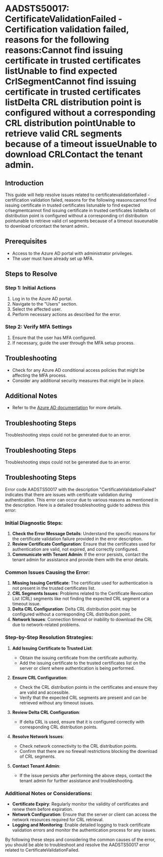 # AADSTS50017: CertificateValidationFailed - Certification validation failed, reasons for the following reasons:Cannot find issuing certificate in trusted certificates listUnable to find expected CrlSegmentCannot find issuing certificate in trusted certificates listDelta CRL distribution point is configured without a corresponding CRL distribution pointUnable to retrieve valid CRL segments because of a timeout issueUnable to download CRLContact the tenant admin.

## Introduction
This guide will help resolve issues related to certificatevalidationfailed - certification validation failed, reasons for the following reasons:cannot find issuing certificate in trusted certificates listunable to find expected crlsegmentcannot find issuing certificate in trusted certificates listdelta crl distribution point is configured without a corresponding crl distribution pointunable to retrieve valid crl segments because of a timeout issueunable to download crlcontact the tenant admin..

## Prerequisites
- Access to the Azure AD portal with administrator privileges.
- The user must have already set up MFA.

## Steps to Resolve

### Step 1: Initial Actions
1. Log in to the Azure AD portal.
2. Navigate to the "Users" section.
3. Select the affected user.
4. Perform necessary actions as described for the error.

### Step 2: Verify MFA Settings
1. Ensure that the user has MFA configured.
2. If necessary, guide the user through the MFA setup process.

## Troubleshooting
- Check for any Azure AD conditional access policies that might be affecting the MFA process.
- Consider any additional security measures that might be in place.

## Additional Notes
- Refer to the [Azure AD documentation](https://learn.microsoft.com/en-us/azure/active-directory/) for more details.


## Troubleshooting Steps
Troubleshooting steps could not be generated due to an error.

## Troubleshooting Steps
Troubleshooting steps could not be generated due to an error.

## Troubleshooting Steps
Error code AADSTS50017 with the description "CertificateValidationFailed" indicates that there are issues with certificate validation during authentication. This error can occur due to various reasons as mentioned in the description. Here is a detailed troubleshooting guide to address this error:

### Initial Diagnostic Steps:
1. **Check the Error Message Details**: Understand the specific reasons for the certificate validation failure provided in the error description.
2. **Review Certificate Configuration**: Ensure that the certificates used for authentication are valid, not expired, and correctly configured.
3. **Communicate with Tenant Admin**: If the error persists, contact the tenant admin for assistance and provide them with the error details.

### Common Issues Causing the Error:
1. **Missing Issuing Certificate**: The certificate used for authentication is not present in the trusted certificates list.
2. **CRL Segments Issues**: Problems related to the Certificate Revocation List (CRL) segments like not finding the expected CRL segment or a timeout issue.
3. **Delta CRL Configuration**: Delta CRL distribution point may be configured without a corresponding CRL distribution point.
4. **Network Issues**: Connection timeout or inability to download the CRL due to network-related problems.

### Step-by-Step Resolution Strategies:
1. **Add Issuing Certificate to Trusted List**:
   - Obtain the issuing certificate from the certificate authority.
   - Add the issuing certificate to the trusted certificates list on the server or client where authentication is being performed.
  
2. **Ensure CRL Configuration**:
   - Check the CRL distribution points in the certificates and ensure they are valid and accessible.
   - Verify that the expected CRL segments are present and can be retrieved without any timeout issues.
  
3. **Review Delta CRL Configuration**:
   - If delta CRL is used, ensure that it is configured correctly with corresponding CRL distribution points.
  
4. **Resolve Network Issues**:
   - Check network connectivity to the CRL distribution points.
   - Confirm that there are no firewall restrictions blocking the download of CRL segments.
  
5. **Contact Tenant Admin**:
   - If the issue persists after performing the above steps, contact the tenant admin for further assistance and troubleshooting.

### Additional Notes or Considerations:
- **Certificate Expiry**: Regularly monitor the validity of certificates and renew them before expiration.
- **Network Configuration**: Ensure that the server or client can access the network resources required for CRL retrieval.
- **Logging and Monitoring**: Enable detailed logging to track certificate validation errors and monitor the authentication process for any issues.

By following these steps and considering the common causes of the error, you should be able to troubleshoot and resolve the AADSTS50017 error related to CertificateValidationFailed.